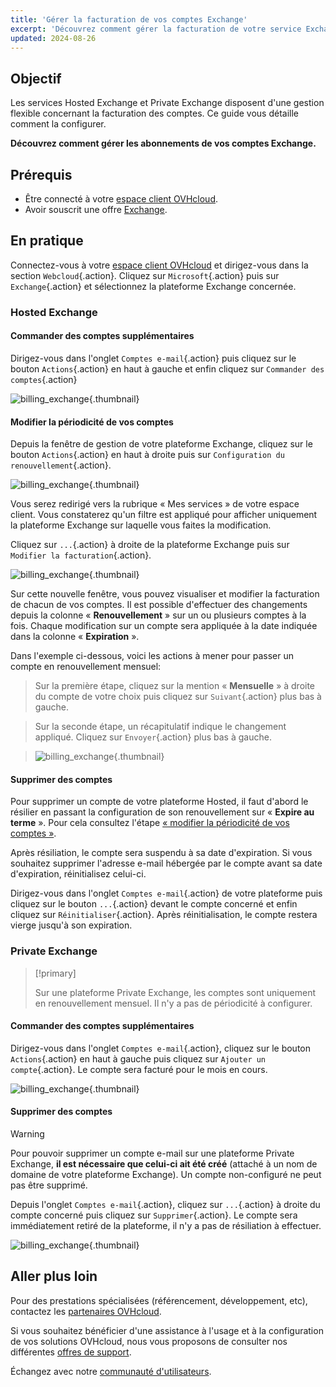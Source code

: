```yaml
---
title: 'Gérer la facturation de vos comptes Exchange'
excerpt: 'Découvrez comment gérer la facturation de votre service Exchange'
updated: 2024-08-26
---
```


## Objectif

Les services Hosted Exchange et Private Exchange disposent d'une gestion flexible concernant la facturation des comptes. Ce guide vous détaille comment la configurer.

**Découvrez comment gérer les abonnements de vos comptes Exchange.**

## Prérequis

- Être connecté à votre [espace client OVHcloud](/links/manager).
- Avoir souscrit une offre [Exchange](/web/emails-hosted-exchange).

## En pratique

Connectez-vous à votre [espace client OVHcloud](/links/manager) et dirigez-vous dans la section `Webcloud`{.action}. Cliquez sur `Microsoft`{.action} puis sur `Exchange`{.action} et sélectionnez la plateforme Exchange concernée.

### Hosted Exchange

#### Commander des comptes supplémentaires

Dirigez-vous dans l'onglet `Comptes e-mail`{.action} puis cliquez sur le bouton `Actions`{.action} en haut à gauche et enfin cliquez sur `Commander des comptes`{.action}

![billing_exchange](images/billing-exchange-00.png){.thumbnail}

#### Modifier la périodicité de vos comptes <a name="periodicity"></a>

Depuis la fenêtre de gestion de votre plateforme Exchange, cliquez sur le bouton `Actions`{.action} en haut à droite puis sur `Configuration du renouvellement`{.action}.

![billing_exchange](images/billing-exchange-01.png){.thumbnail}

Vous serez redirigé vers la rubrique « Mes services » de votre espace client. Vous constaterez qu'un filtre est appliqué pour afficher uniquement la plateforme Exchange sur laquelle vous faites la modification.

Cliquez sur `...`{.action} à droite de la plateforme Exchange puis sur `Modifier la facturation`{.action}.

![billing_exchange](images/billing-exchange-02.png){.thumbnail}

Sur cette nouvelle fenêtre, vous pouvez visualiser et modifier la facturation de chacun de vos comptes. Il est possible d'effectuer des changements depuis la colonne « **Renouvellement** » sur un ou plusieurs comptes à la fois. Chaque modification sur un compte sera appliquée à la date indiquée dans la colonne « **Expiration** ».

Dans l'exemple ci-dessous, voici les actions à mener pour passer un compte en renouvellement mensuel:

> Sur la première étape, cliquez sur la mention « **Mensuelle** » à droite du compte de votre choix puis cliquez sur `Suivant`{.action} plus bas à gauche.

> Sur la seconde étape, un récapitulatif indique le changement appliqué. Cliquez sur `Envoyer`{.action} plus bas à gauche.

> ![billing_exchange](images/billing-exchange-03.png){.thumbnail}

#### Supprimer des comptes

Pour supprimer un compte de votre plateforme Hosted, il faut d'abord le résilier en passant la configuration de son renouvellement sur « **Expire au terme** ». Pour cela consultez l'étape [« modifier la périodicité de vos comptes »](./#modifier-la-periodicite-de-vos-comptes).

Après résiliation, le compte sera suspendu à sa date d'expiration. Si vous souhaitez supprimer l'adresse e-mail hébergée par le compte avant sa date d'expiration, réinitialisez celui-ci.

Dirigez-vous dans l'onglet `Comptes e-mail`{.action} de votre plateforme puis cliquez sur le bouton `...`{.action} devant le compte concerné et enfin cliquez sur `Réinitialiser`{.action}. Après réinitialisation, le compte restera vierge jusqu'à son expiration.

### Private Exchange

> [!primary]
>
> Sur une plateforme Private Exchange, les comptes sont uniquement en renouvellement mensuel. Il n'y a pas de périodicité à configurer.

#### Commander des comptes supplémentaires

Dirigez-vous dans l'onglet `Comptes e-mail`{.action}, cliquez sur le bouton `Actions`{.action} en haut à gauche puis cliquez sur `Ajouter un compte`{.action}. Le compte sera facturé pour le mois en cours.

![billing_exchange](images/billing-exchange-06.png){.thumbnail}

#### Supprimer des comptes

> [!warning]
>
> Pour pouvoir supprimer un compte e-mail sur une plateforme Private Exchange, **il est nécessaire que celui-ci ait été créé** (attaché à un nom de domaine de votre plateforme Exchange). Un compte non-configuré ne peut pas être supprimé.

Depuis l'onglet `Comptes e-mail`{.action}, cliquez sur `...`{.action} à droite du compte concerné puis cliquez sur `Supprimer`{.action}. Le compte sera immédiatement retiré de la plateforme, il n'y a pas de résiliation à effectuer.

![billing_exchange](images/billing-exchange-07.png){.thumbnail}

## Aller plus loin <a name="go-further"></a>

Pour des prestations spécialisées (référencement, développement, etc), contactez les [partenaires OVHcloud](/links/partner).

Si vous souhaitez bénéficier d'une assistance à l'usage et à la configuration de vos solutions OVHcloud, nous vous proposons de consulter nos différentes [offres de support](/links/support).

Échangez avec notre [communauté d'utilisateurs](/links/community).